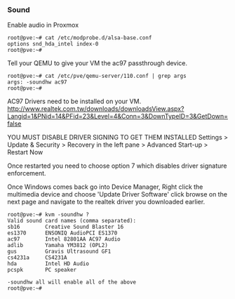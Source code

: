 

### Sound

Enable audio in Proxmox

    root@pve:~# cat /etc/modprobe.d/alsa-base.conf
    options snd_hda_intel index-0
    root@pve:~#

Tell your QEMU to give your VM the ac97 passthrough device.

    root@pve:~# cat /etc/pve/qemu-server/110.conf | grep args
    args: -soundhw ac97
    root@pve:~#

AC97 Drivers need to be installed on your VM.
http://www.realtek.com.tw/downloads/downloadsView.aspx?Langid=1&PNid=14&PFid=23&Level=4&Conn=3&DownTypeID=3&GetDown=false

YOU MUST DISABLE DRIVER SIGNING TO GET THEM INSTALLED
Settings > Update & Security > Recovery in the left pane > Advanced Start-up > Restart Now

Once restarted you need to choose option 7 which disables driver signature enforcement.

Once Windows comes back go into Device Manager, Right click the multimedia device and choose 'Update Driver Software' click browse on the next page and navigate to the realtek driver you downloaded earlier.


    root@pve:~# kvm -soundhw ?
    Valid sound card names (comma separated):
    sb16        Creative Sound Blaster 16
    es1370      ENSONIQ AudioPCI ES1370
    ac97        Intel 82801AA AC97 Audio
    adlib       Yamaha YM3812 (OPL2)
    gus         Gravis Ultrasound GF1
    cs4231a     CS4231A
    hda         Intel HD Audio
    pcspk       PC speaker

    -soundhw all will enable all of the above
    root@pve:~#
